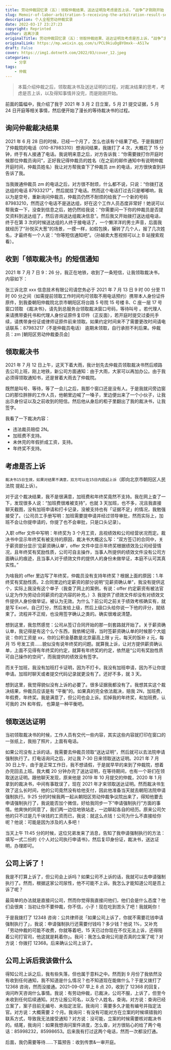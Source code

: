 ```yaml
---
title: 劳动仲裁回忆录（五）：领取仲裁结果、送达证明及考虑是否上诉，“战争”才刚刚开始
slug: Memoir-of-labor-arbitration-5-receiving-the-arbitration-result-service-certificate-and-considering-whether-to-appeal-war-has-just-begun
description: 个人全程劳动仲裁实录
date: 2022-03-17 23:27:23
copyright: Reprinted
author: 逃离沙漠
originalTitle: 劳动仲裁回忆录（五）：领取仲裁结果、送达证明及考虑是否上诉，“战争”才刚刚开始
originalLink: https://mp.weixin.qq.com/s/PCL9kiuDgBYOmxk--A517w
draft: False
cover: https://img1.dotnet9.com/2022/03/cover_12.jpeg
categories: 
    - 分享
tags: 
    - 仲裁
---
```


> 本篇介绍仲裁之后，领取裁决书及送达证明的过程，对裁决结果的思考，考虑是否上诉，以及得知事情并没完，而是刚刚开始。

前面的篇幅中，我介绍了我于 2021 年 3 月 2 日立案，5 月 21 提交证据，5 月 24 日开庭等相关事情，然后便开始了漫长的等待裁决书的过程。

## 询问仲裁裁决结果

2021 年 6 月 28 日的时候，已经一个月了，怎么也该有个结果了吧。于是我拨打了仲裁院的电话（010-87983310）想询问结果，我拨打了 4 次，大概花了 15 分钟，终于有人接通了电话。我说明来意之后，对方告诉我：“你需要拨打你开庭时候那位仲裁员询问”，正好我记得仲裁员的姓名（在之前的邮件通知中有说明仲裁开庭时间，仲裁员姓名）我让对方帮我查下了仲裁员 zm 的电话，对方很快查到并告诉了我。

当我拨通仲裁员 zm 的电话之后，对方很不耐烦，什么都不说，只说：“你拨打送达组的电话 87933217”，然后就挂了电话。然而这个电话打过去只是嘟嘟响，我以为是空号，重新询问仲裁员，仲裁员仍然不耐烦的给我了一个新的号码 87983210，然而这个电话不是送达组，好在这个工作人员态度非常好！她说可以帮我查一下，没查到信息之后，她仍然给我说：“你需要问一下你的仲裁员是否提交资料到送达组了，然后咨询送达组裁决信息”。然后我又开始拨打送达组电话，终于在第 3 次的时候送达组的人终于接电话了，一个懒洋洋的男士声音，后面我就经历了“孙悦买大葱”的场景，一摸一样，如假包换，辗转了几个人，报了几次姓名，才最终有一个人说：“你等短信通知吧”。（孙越卖大葱视频可以上 B 站搜索观看）。

## 收到「领取裁决书」的短信通知

2021 年 7 月 7 日 9：26 分，我正在地铁，收到了一条短信，让我领取裁决书，内容如下：

张三诉北京 xxx 信息技术有限公司请您务必于 2021 年 7 月 13 日 9 时 00 分至 11 时 00 分之间（如需提前领取工作时间均可领取不用电话预约）携带本人身份证件原件，到我委朝阳仲裁院北京市朝阳区将台路 5 号院 15 号楼 B、C 座一层 17 号窗口领取 《裁决书》，请先到总服务台领取裁决窗口号码，等待叫号 。若代理人来请携带委托书和代理人身份证原件复印件（正反面），若开庭时提交过委托手续，请携带身份证或律师证原件前来领取。如果约定时间来不了需要更改时间请电话联系：87983217（不是仲裁员电话） 逾期未领取，自行承担不利后果。仲裁员：zm [朝阳区劳动仲裁委员会]

## 领取裁决书

2021 年 7 月 12 日上午，这天下着大雨，我计划先去仲裁员领取裁决书然后顺路去公司上班，刚上地铁，新公司方面通知：由于大雨，大家可以再加办公。由于我必须得领取通知书，还是冒着大雨去了仲裁院。

既然是叫号、等待，等了一会儿之后，我那个窗口还是没有人。于是我就问旁边窗口的那位胖胖的工作人员，他朝里边喊了一嗓子，里边便出来了一个小伙子，让我出示身份证以及之前收到的短信。然后他从身后的柜子里翻出了我的裁决书，让我签字。

我看了一下裁决内容：

- 违法裁员赔偿 2N。
- 加班费不支持。
- 未休完的年假折成工资，支持。
- 年终奖不支持。

## 考虑是否上诉

`裁决书15日生效，如果对结果不满意，双方可以在15日内提起上诉`（即向北京市朝阳区人民法院 提起上诉）。

对于这个裁决结果，我不是很满意，加班费和年终奖竟然不支持。我在网上查了一下，发现很多人说：“加班费很难被支持”，也就 3 天加班，也不多，况且我直接聊天截图，没有加班申请和打卡记录，没被支持也有「证据不足」的情况，我勉强接受了。（公司员工手册写明：加班需要提申请并经过领导审批，然而实际上，加班不会让你提申请的，你提了也不会审批，只是口头记录）。

入职 offer 文件中写明：年终奖为 3 个月工资，且视绩效和公司经营状况而定。裁决书中显示年终奖有被支持的原因，裁决书大概这么写：“双方签订的合同中，关于薪资部分显示‘见薪资确认单’，offer 文件中显示年终奖根据绩效及公司经营情况，且年终奖有奖励性质，公司可自主操作，当事人所提供的绩效文件没有公司方面确认的痕迹，且当事人对于绩效文件的提供人的身份未做举证，本庭不认可其真实性。”

为啥我的 offer 里边写了年终奖，仲裁员没有支持年终奖？根据上面的原因：1.年终奖有奖励性质。2.合同里边约定薪资的部分说明“见薪资确认单”，我没有提供这个，实际上我没有这个单子（我查了网上的案例，有说：offer 约定薪资有被法官认定为作为劳动合同薪资约定内容的补充。）3. 我提供了绩效文件却没有对绩效文件提供人身份做举证。被认为无效。为什么？前公司之前关于绩效考核确实有，就是写 Excel，自己打分，然后发给上级，然后上级口头给你说一下他的评分，就结束了。流程并不正规，也没用签字确认之类的。确实很难说清楚。

想到这里，我忽然感觉：公司从签订合同开始的那一刻套路就开始了。关于薪资确认单，我记得是有这个么个东西，我依稀记得，当时签薪资确认单的时候那个大姐说：你的工资是 xx，你的公积金基数是北京最高上限 y 元，每天的饭补 z 元，每月 15 号发工资……貌似没有说年终奖的问题。就算我上诉，让对方提供薪资确认单，上面不见得有年终奖的约定，就算有年终奖的约定，依然是“公司有奖励性质可自己操作的空间”，而我提供的绩效没有签字。

而关于加班，我没有加班打卡证明，因为不打卡。我没有加班申请，因为不让你提申请。加班时聊天或者提交代码记录就更没有了。还好不多，就 3 天。

想到这里，我觉得貌似没有上诉的必要了。很多证据我都没有了。我想其实这个裁决结果，仲裁员应该是有 “平衡”的。如果真的完全依法裁决，赔我 2N，加班费，年假费，年终奖。我是满意了，但公司也会上诉。扣掉我的年终奖，和加班费，认可我的 2N 和年假， 也算是一种平衡吧。

## 领取送达证明

当初领取裁决书的时候，工作人员有交代一些内容，其实这些内容就打印在窗口的一张纸上，我拍了照片，上面有电话。

如果公司没有上诉的话，我需要去仲裁员领取“送达证明”，然后就可以去法院申请强制执行了。打电话询问之后，对让我 7-30 日来领取送达证明。2021 年 7 月 30 日上午，由于是正常工作日，我不想请假，于是就早早的来到了仲裁院，想着办完回去上班。我大概 20 分钟办完了送达证明，在等待期间，也有一个哥们在领取送达证明。跟他聊天发现，原来他是 2019 年 10 月提交的仲裁，2020 年 1 月拿到的裁决书，中间有事耽误了，现在 2021 年才来领取送达证明。然而裁决书生效了这么长时间，他的公司竟然没有给他支付，因此他准备当天就去朝阳法院申请强制执行。9:25 分的时候我两一起从朝阳区劳动仲裁争议院出来了，得知他要去申请强制执行了，我说能否加个微信，好给我同步一下“申请强制执行”方面的事情。他爽快的同意了，我们两一边往地铁站走，一边聊起各自的经历。原来公司欠他的只不过是几千块钱的工资而已，我说：就这么点钱！公司为什么不直接给你呢？他说：可能是因为涉及的人多吧！

当天上午 11:45 分的时候，这位兄弟发来了消息，告知了我申请强制执行的方法：填写一式二份的《个人对公司执行申请书》，然后复印身份证，裁决书，送达证明，办理即可。

## 公司上诉了！

我是不打算上诉了，但公司会上诉吗？如果公司不上诉的话，我就可以去申请强制执行了。然而，根据这家公司尿性，他不可能不上诉。我怎么才能知道公司是否上诉了呢？

最简单的办法就是直接问公司，然而你觉得我直接问他们，他们会是什么态度？他们会很爽：当初让你不要仲裁，你不信，小子！现在吃到苦头了吧！我就耗你！

于是我拨打了 12348 咨询：公共律师说「如果公司上诉了，你就不需要花钱申请强制执行了」，我说：申请强制执行还需要付钱吗？多少钱？他说 1%，又补充「劳动仲裁的可能不收费，你就等着吧，15 天已过你现在不仅无法上诉，还得陪着公司打官司，他这就是耗着你」。我问：我怎么查询公司是否真的立案了呢？对方说：你拨打 12368。后来确认公司上诉了。

## 公司上诉后我该做什么

得知公司上诉之后，我有些失落，但也属于意料之中。然而到 9 月份了我依然没有收到任何通知，我不知道是什么情况？也不知道现在能做什么？于是又拨打了 12368 咨询，然而没接通。2021-09-07 早上 8 点 20，收到了 12368 的回复，询问昨天咨询什么事情。我说：有劳动仲裁，已裁决，公司不服，上诉了，但至今未收到任何后续通知。对方让报公司名，以及个人姓名，查询。对方说：查询已经立案了，案子目前无编号、未指定法官。我询问：需要多久才能有编号并指定法官。对方说：大概需要 2 个月。我询问：有没有可能对方在立案的时候填错我的联系方式，导致我无法接受通知？对方说：没可能，立案的时候需要核对裁决书的。结尾，我询问：如果我想询问案件进度，怎么查，对方很贴心的给了两个电话：85998232，85998653。后来我有打过这两个电话，然而一次都没打通。

后面，我仍需要等待……下篇预告：收到传票&一审开庭。
